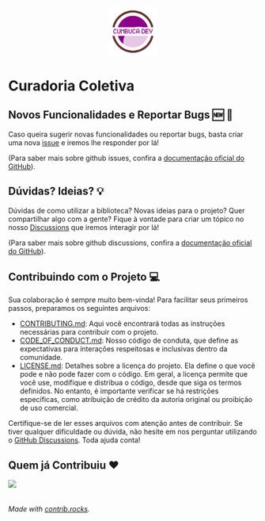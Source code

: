 <div align="center">
  <picture>
    <source
      media="(prefers-color-scheme: dark)"
      srcset="https://github.com/cumbucadev/design/raw/main/images/logo-dark-transparent.png"
    >
    <img
      alt="Logo do Cumbuca Dev"
      src="https://github.com/cumbucadev/design/raw/main/images/logo-light-transparent.png"
      width="20%"
    >
  </picture>
</div>

# Curadoria Coletiva

## Novos Funcionalidades e Reportar Bugs 🆕 🐛

Caso queira sugerir novas funcionalidades ou reportar bugs, basta criar uma nova
[issue][github-issues] e iremos lhe responder por lá!

(Para saber mais sobre github issues, confira a [documentação oficial do
GitHub][github-issues-doc]).

## Dúvidas? Ideias? 💡

Dúvidas de como utilizar a biblioteca? Novas ideias para o projeto? Quer compartilhar algo com a
gente? Fique à vontade para criar um tópico no nosso [Discussions][github-discussions] que iremos
interagir por lá!

(Para saber mais sobre github discussions, confira a [documentação oficial do
GitHub][github-discussions-doc]).

## Contribuindo com o Projeto 💻

Sua colaboração é sempre muito bem-vinda! Para facilitar seus primeiros passos, preparamos os
seguintes arquivos:

- [CONTRIBUTING.md](/CONTRIBUTING.md): Aqui você encontrará todas as instruções necessárias para
  contribuir com o projeto.
- [CODE_OF_CONDUCT.md](/CODE_OF_CONDUCT.md): Nosso código de conduta, que define as expectativas
  para interações respeitosas e inclusivas dentro da comunidade.
- [LICENSE.md](/LICENSE.md): Detalhes sobre a licença do projeto. Ela define o que você pode e não
  pode fazer com o código. Em geral, a licença permite que você use, modifique e distribua o código,
  desde que siga os termos definidos. No entanto, é importante verificar se há restrições
  específicas, como atribuição de crédito da autoria original ou proibição de uso comercial.

Certifique-se de ler esses arquivos com atenção antes de contribuir. Se tiver qualquer dificuldade
ou dúvida, não hesite em nos perguntar utilizando o [GitHub Discussions][github-discussions]. Toda
ajuda conta!

## Quem já Contribuiu ❤️

<a href="https://github.com/cumbucadev/curadoria-coletiva/graphs/contributors">
  <img src="https://contrib.rocks/image?repo=cumbucadev/curadoria-coletiva" />
</a></br></br>

_Made with [contrib.rocks](https://contrib.rocks)._

[github-discussions-doc]: https://docs.github.com/pt/discussions
[github-discussions]: https://github.com/cumbucadev/curadoria-coletiva/discussions
[github-issues-doc]:
  https://docs.github.com/pt/issues/tracking-your-work-with-issues/creating-an-issue
[github-issues]: https://github.com/cumbucadev/curadoria-coletiva/issues
